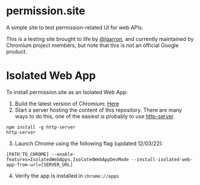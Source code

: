 # permission.site

A simple site to test permission-related UI for web APIs.

This is a testing site brought to life by [@lgarron](https://github.com/lgarron), and currently maintained by Chromium project members, but note that this is not an official Google product.

# Isolated Web App
To install permission.site as an Isolated Web App:
1. Build the latest version of Chromium: [Here](https://www.chromium.org/developers/how-tos/get-the-code/)
2. Start a server hosting the content of this repository. There are many ways to do this, one of the easiest is probably to use [http-server](https://www.npmjs.com/package/http-server).
```
npm install -g http-server
http-server
```
3. Launch Chrome using the following flag (updated 12/03/22):
```
[PATH_TO_CHROME] --enable-features=IsolatedWebApps,IsolatedWebAppDevMode --install-isolated-web-app-from-url=[SERVER_URL]

```
4. Verify the app is installed in `chrome://apps`